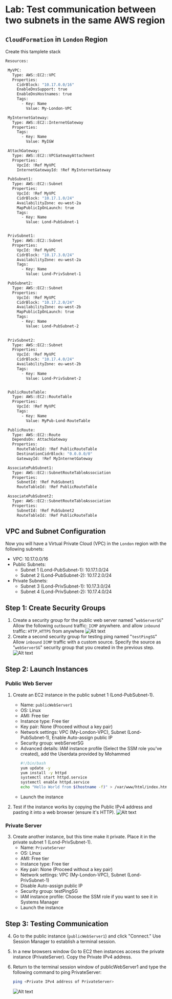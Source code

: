 # Lab: Test communication between two subnets in the same AWS region
 ## `CloudFormation` in `London` Region
 Create this tamplete stack 
 ```bash 
 Resources:

  MyVPC:
    Type: AWS::EC2::VPC
    Properties:
      CidrBlock: "10.17.0.0/16"
      EnableDnsSupport: true
      EnableDnsHostnames: true
      Tags:
        - Key: Name
          Value: My-London-VPC

  MyInternetGateway:
    Type: AWS::EC2::InternetGateway
    Properties:    
      Tags:
        - Key: Name
          Value: MyIGW

  AttachGateway:
    Type: AWS::EC2::VPCGatewayAttachment
    Properties:
      VpcId: !Ref MyVPC
      InternetGatewayId: !Ref MyInternetGateway

  PubSubnet1:
    Type: AWS::EC2::Subnet
    Properties:
      VpcId: !Ref MyVPC
      CidrBlock: "10.17.1.0/24"
      AvailabilityZone: eu-west-2a      
      MapPublicIpOnLaunch: true
      Tags:
        - Key: Name
          Value: Lond-PubSubnet-1


  PrivSubnet1:
    Type: AWS::EC2::Subnet
    Properties:
      VpcId: !Ref MyVPC
      CidrBlock: "10.17.3.0/24"
      AvailabilityZone: eu-west-2a
      Tags:      
        - Key: Name      
          Value: Lond-PrivSubnet-1

  PubSubnet2:
    Type: AWS::EC2::Subnet
    Properties:
      VpcId: !Ref MyVPC
      CidrBlock: "10.17.2.0/24"
      AvailabilityZone: eu-west-2b      
      MapPublicIpOnLaunch: true
      Tags:      
        - Key: Name      
          Value: Lond-PubSubnet-2

          
  PrivSubnet2:
    Type: AWS::EC2::Subnet
    Properties:
      VpcId: !Ref MyVPC
      CidrBlock: "10.17.4.0/24"
      AvailabilityZone: eu-west-2b  
      Tags:       
        - Key: Name           
          Value: Lond-PrivSubnet-2


  PublicRouteTable:
    Type: AWS::EC2::RouteTable
    Properties:
      VpcId: !Ref MyVPC
      Tags:
        - Key: Name
          Value: MyPub-Lond-RouteTable      

  PublicRoute:
    Type: AWS::EC2::Route
    DependsOn: AttachGateway
    Properties:
      RouteTableId: !Ref PublicRouteTable
      DestinationCidrBlock: "0.0.0.0/0"
      GatewayId: !Ref MyInternetGateway

  AssociatePubSubnet1:
    Type: AWS::EC2::SubnetRouteTableAssociation
    Properties:
      SubnetId: !Ref PubSubnet1
      RouteTableId: !Ref PublicRouteTable

  AssociatePubSubnet2:
    Type: AWS::EC2::SubnetRouteTableAssociation
    Properties:
      SubnetId: !Ref PubSubnet2
      RouteTableId: !Ref PublicRouteTable
 ```

## VPC and Subnet Configuration
Now you will have a Virtual Private Cloud (VPC) in the `London` region with the following subnets:
- VPC: 10.17.0.0/16
- Public Subnets:
  - Subnet 1 (Lond-PubSubnet-1): 10.17.1.0/24
  - Subnet 2 (Lond-PubSubnet-2): 10.17.2.0/24
- Private Subnets:
  - Subnet 3 (Lond-PrivSubnet-1): 10.17.3.0/24
  - Subnet 4 (Lond-PrivSubnet-2): 10.17.4.0/24

## Step 1: Create Security Groups

1. Create a security group for the public web server named "`webServerSG`" Allow the following `outbound` traffic: `ICMP` anywhere. and allow `inbound` traffic: `HTTP,HTTPS` from anywhere 
![Alt text](image.png)
2. Create a second security group for testing ping named "`testPingSG`" Allow `inbound` `ICMP` traffic with a custom source. Specify the source as "`webServerSG`" security group  that you created in the previous step.
![Alt text](image-1.png)

## Step 2: Launch Instances

### Public Web Server
1. Create an EC2 instance in the public subnet 1 (Lond-PubSubnet-1).
   - Name: `publicWebServer1`
   - OS: Linux
   - AMI: Free tier
   - Instance type: Free tier
   - Key pair: None (Proceed without a key pair)
   - Network settings: VPC (My-London-VPC), Subnet (Lond-PubSubnet-1), Enable Auto-assign public IP
   - Security group: webServerSG
   - Advanced details: IAM instance profile (Select the SSM role you've created), add the Userdata provided by Mohammed
      ```bash
      #!/bin/bash
      yum update -y
      yum install -y httpd
      systemctl start httpd.service
      systemctl enable httpd.service
      echo "Hello World from $(hostname -f)" > /var/www/html/index.html
      ```
   - Launch the instance

2. Test if the instance works by copying the Public IPv4 address and pasting it into a web browser (ensure it's HTTP).
![Alt text](image-3.png)

### Private Server
3. Create another instance, but this time make it private. Place it in the private subnet 1 (Lond-PrivSubnet-1).
   - Name: `PrivateServer`
   - OS: Linux
   - AMI: Free tier
   - Instance type: Free tier
   - Key pair: None (Proceed without a key pair)
   - Network settings: VPC (My-London-VPC), Subnet (Lond-PrivSubnet-1)
   - Disable Auto-assign public IP
   - Security group: testPingSG
   - IAM instance profile: Choose the SSM role if you want to see it in Systems Manager
   - Launch the instance

## Step 3: Testing Communication

4. Go to the public instance (`publicWebServer1`) and click "Connect." Use Session Manager to establish a terminal session.

5. In a new browsers window Go to EC2 then instances  access the private instance (PrivateServer). Copy the Private IPv4 address.

6. Return to the terminal session window of publicWebServer1 and type the following command to ping PrivateServer:
   ```bash
   ping <Private IPv4 address of PrivateServer>
   ```
   ![Alt text](image-2.png)

